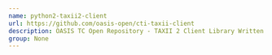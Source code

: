 ```yaml
---
name: python2-taxii2-client
url: https://github.com/oasis-open/cti-taxii-client
description: OASIS TC Open Repository - TAXII 2 Client Library Written in Python.
group: None
---
```

